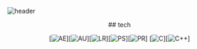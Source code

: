 ![header](https://capsule-render.vercel.app/api?type=waving&color=gradient&height=300&section=header&text=Daeho%20KWON&fontSize=70)
<div align=center>
## tech

[![AE](https://img.shields.io/badge/AdobeAfterEffects-9999FF?style=flat-square&logo=AdobeAfterEffects&logoColor=000000)][![AU](https://img.shields.io/badge/AdobeAudition-9999FF?style=flat-square&logo=AdobeAudition&logoColor=000000)][![LR](https://img.shields.io/badge/AdobeLightroom-31A8FF?style=flat-square&logo=AdobeLightroom&logoColor=000000)][![PS](https://img.shields.io/badge/AdobePhotoshop-31A8FF?style=flat-square&logo=AdobePhotoshop&logoColor=000000)][![PR](https://img.shields.io/badge/AdobePremierePro-9999FF?style=flat-square&logo=AdobePremierePro&logoColor=000000)]
[![C](https://img.shields.io/badge/C-A8B9CC?style=flat-square&logo=C&logoColor=000000)][![C++](https://img.shields.io/badge/C++-00599C?style=flat-square&logo=C%2B%2B&logoColor=000000)]
